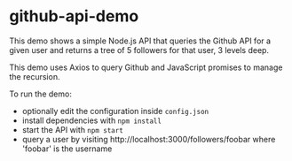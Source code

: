 # github-api-demo

This demo shows a simple Node.js API that queries the Github API for a given user and returns a tree of 5 followers for that user, 3 levels deep.

This demo uses Axios to query Github and JavaScript promises to manage the recursion.

To run the demo:

- optionally edit the configuration inside `config.json`
- install dependencies with `npm install`
- start the API with `npm start`
- query a user by visiting http://localhost:3000/followers/foobar where 'foobar' is the username
